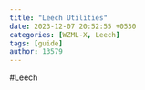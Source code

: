 ```yaml
---
title: "Leech Utilities"
date: 2023-12-07 20:52:55 +0530
categories: [WZML-X, Leech]
tags: [guide]
author: 13579
---
```


#Leech
